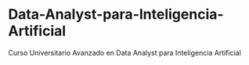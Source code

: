 # Data-Analyst-para-Inteligencia-Artificial
Curso Universitario Avanzado en Data Analyst para Inteligencia Artificial
